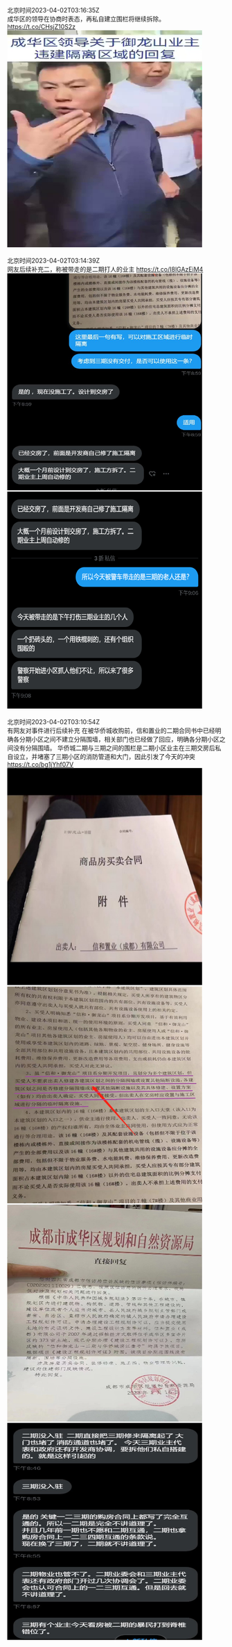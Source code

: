 北京时间2023-04-02T03:16:35Z<br>成华区的领导在协商时表态，再私自建立围栏将继续拆除。 https://t.co/CHsjZ10S2z<br><img src='/temp/video/2023/v-Month-4/x-Day-02/whyyoutouzhele/1642244584867524609_0.jpg' width='450' height='500'><br><br>北京时间2023-04-02T03:14:39Z<br>网友后续补充二，称被带走的是二期打人的业主 https://t.co/I8lGAzEiM4<br><img src='/temp/image/2023/v-Month-4/1642244100710625282_0.jpg' width='450' height='500'><img src='/temp/image/2023/v-Month-4/1642244100710625282_1.jpg' width='450' height='500'><br><br>北京时间2023-04-02T03:10:54Z<br>有网友对事件进行后续补充
在被华侨城收购前，信和置业的二期合同书中已经明确各分期小区之间不建立分隔围墙，相关部门也已经做了回应，明确各分期小区之间没有分隔围墙。
华侨城二期与三期之间的围栏是二期小区业主在三期交房后私自设立，并堵塞了三期小区的消防管道和大门，因此引发了今天的冲突 https://t.co/bg1jYhf07V<br><img src='/temp/image/2023/v-Month-4/1642243155830423556_0.jpg' width='450' height='500'><img src='/temp/image/2023/v-Month-4/1642243155830423556_1.jpg' width='450' height='500'><img src='/temp/image/2023/v-Month-4/1642243155830423556_2.jpg' width='450' height='500'><img src='/temp/image/2023/v-Month-4/1642243155830423556_3.jpg' width='450' height='500'><br><br>